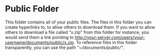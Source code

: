Public Folder
========

This folder contains all of your public files. The files in this folder you can create hyperlinks
to, to allow others to download them. If you want to allow others to download a file called "x.zip"
from this folder for instance, you would send them a link pointing to
http://your-server.com/users/your-username/documents/public/x.zip. To reference files in this folder
transparently, you can use the path _"~/documents/public/"_.




